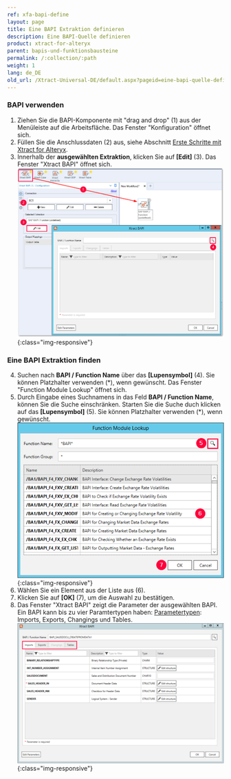 ```yaml
---
ref: xfa-bapi-define
layout: page
title: Eine BAPI Extraktion definieren
description: Eine BAPI-Quelle definieren
product: xtract-for-alteryx
parent: bapis-und-funktionsbausteine
permalink: /:collection/:path
weight: 1
lang: de_DE
old_url: /Xtract-Universal-DE/default.aspx?pageid=eine-bapi-quelle-definieren
---
```

### BAPI verwenden
1. Ziehen Sie die BAPI-Komponente mit "drag and drop" (1) aus der Menüleiste auf die Arbeitsfläche. Das Fenster "Konfiguration" öffnet sich.
2. Füllen Sie die Anschlussdaten (2) aus, siehe Abschnitt [Erste Schritte mit Xtract for Alteryx](../erste-schritte).
3. Innerhalb der **ausgewählten Extraktion**, klicken Sie auf **[Edit]** (3). Das Fenster "Xtract BAPI" öffnet sich.
![BAPI component](/img/content/xfa/Define-bapi-component.png){:class="img-responsive"}

### Eine BAPI Extraktion finden
4. Suchen nach **BAPI / Function Name** über das **[Lupensymbol]** (4). Sie können Platzhalter verwenden (*), wenn gewünscht. Das Fenster "Function Module Lookup" öffnet sich.
5. Durch Eingabe eines Suchnamens in das Feld **BAPI / Function Name**, können Sie die Suche einschränken. Starten Sie die Suche duch klicken auf das **[Lupensymbol]** (5). Sie können Platzhalter verwenden (*), wenn gewünscht.<br>
![Look-Up-Function-Module](/img/content/xfa/Look-Up-Function-Module.png){:class="img-responsive"}
6. Wählen Sie ein Element aus der Liste aus (6). 
4. Klicken Sie auf **[OK]** (7), um die Auswahl zu bestätigen.
5. Das Fenster "Xtract BAPI" zeigt die Parameter der ausgewählten BAPI.<br>
Ein BAPI kann bis zu vier Paramtertypen haben: [Parametertypen](./skalare-parameter): Imports, Exports, Changings und Tables.
![BAPI-Parameters](/img/content/xfa/BAPI-Parameters.png){:class="img-responsive"}
